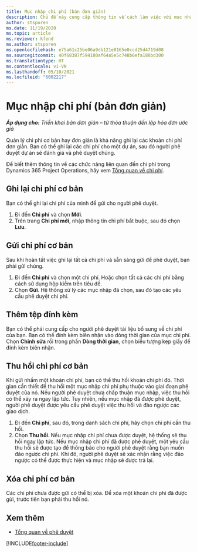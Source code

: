 ```yaml
---
title: Mục nhập chi phí (bản đơn giản)
description: Chủ đề này cung cấp thông tin về cách làm việc với mục nhập chi phí trong một triển khai bản đơn giản.
author: stsporen
ms.date: 11/19/2020
ms.topic: article
ms.reviewer: kfend
ms.author: stsporen
ms.openlocfilehash: e75a61c25be06a9db121e8165e8ccd25d4719d08
ms.sourcegitcommit: 40f68387f594180af64a5e5c748b6efa188bd300
ms.translationtype: HT
ms.contentlocale: vi-VN
ms.lasthandoff: 05/10/2021
ms.locfileid: "6002217"
---
```

# <a name="expense-entry-lite"></a>Mục nhập chi phí (bản đơn giản)

_**Áp dụng cho:** Triển khai bản đơn giản – từ thỏa thuận đến lập hóa đơn ước giá_

Quản lý chi phí cơ bản hay đơn giản là khả năng ghi lại các khoản chi phí đơn giản. Bạn có thể ghi lại các chi phí cho một dự án, sau đó người phê duyệt dự án sẽ đánh giá và phê duyệt chúng.

Để biết thêm thông tin về các chức năng liên quan đến chi phí trong Dynamics 365 Project Operations, hãy xem [Tổng quan về chi phí](expense-overview.md).

## <a name="capture-a-basic-expense"></a>Ghi lại chi phí cơ bản

Bạn có thể ghi lại chi phí của mình để gửi cho người phê duyệt.

1. Đi đến **Chi phí** và chọn **Mới**.
2. Trên trang **Chi phí mới**, nhập thông tin chi phí bắt buộc, sau đó chọn **Lưu**.

## <a name="submit-a-basic-expense"></a>Gửi chi phí cơ bản

Sau khi hoàn tất việc ghi lại tất cả chi phí và sẵn sàng gửi để phê duyệt, bạn phải gửi chúng.

1. Đi đến **Chi phí** và chọn một chi phí. Hoặc chọn tất cả các chi phí bằng cách sử dụng hộp kiểm trên tiêu đề.
2. Chọn **Gửi**. Hệ thống xử lý các mục nhập đã chọn, sau đó tạo các yêu cầu phê duyệt chi phí.

## <a name="add-an-attachment"></a>Thêm tệp đính kèm

Bạn có thể phải cung cấp cho người phê duyệt tài liệu bổ sung về chi phí của bạn. Bạn có thể đính kèm biên nhận vào dòng thời gian của mục chi phí. Chọn **Chỉnh sửa** rồi trong phần **Dòng thời gian**, chọn biểu tượng kẹp giấy để đính kèm biên nhận.

## <a name="recall-a-basic-expense"></a>Thu hồi chi phí cơ bản

Khi gửi nhầm một khoản chi phí, bạn có thể thu hồi khoản chi phí đó. Thời gian cần thiết để thu hồi một mục nhập chi phí phụ thuộc vào giai đoạn phê duyệt của nó.  Nếu người phê duyệt chưa chấp thuận mục nhập, việc thu hồi có thể xảy ra ngay lập tức. Tuy nhiên, nếu mục nhập đã được phê duyệt, người phê duyệt được yêu cầu phê duyệt việc thu hồi và đảo ngược các giao dịch.

1. Đi đến **Chi phí**, sau đó, trong danh sách chi phí, hãy chọn chi phí cần thu hồi.
2. Chọn **Thu hồi**. Nếu mục nhập chi phí chưa được duyệt, hệ thống sẽ thu hồi ngay lập tức. Nếu mục nhập chi phí đã được phê duyệt, một yêu cầu thu hồi sẽ được tạo để thông báo cho người phê duyệt rằng bạn muốn đảo ngược chi phí. Khi đó, người phê duyệt sẽ xác nhận rằng việc đảo ngược có thể được thực hiện và mục nhập sẽ được trả lại.

## <a name="delete-a-basic-expense"></a>Xóa chi phí cơ bản

Các chi phí chưa được gửi có thể bị xóa. Để xóa một khoản chi phí đã được gửi, trước tiên bạn phải thu hồi nó.

## <a name="see-also"></a>Xem thêm

- [Tổng quan về phê duyệt](../approvals/approvals-overview.md)


[!INCLUDE[footer-include](../includes/footer-banner.md)]